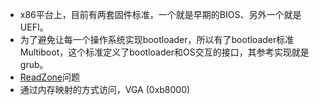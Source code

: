 * x86平台上，目前有两套固件标准，一个就是早期的BIOS、另外一个就是UEFI。
* 为了避免让每一个操作系统实现bootloader，所以有了bootloader标准Multiboot，这个标准定义了bootloader和OS交互的接口，其参考实现就是grub。
* [ReadZone](https://os.phil-opp.com/red-zone/)问题
* 通过内存映射的方式访问，VGA (0xb8000)